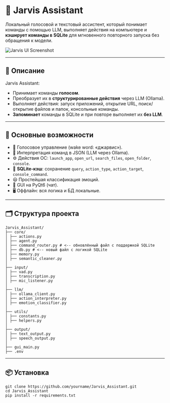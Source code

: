 # 🤖 Jarvis Assistant

Локальный голосовой и текстовый ассистент, который понимает команды с помощью LLM, выполняет действия на компьютере и **кэширует команды в SQLite** для мгновенного повторного запуска без обращения к модели.

![Jarvis UI Screenshot](docs/screenshot.png)

---

## 📖 Описание

Jarvis Assistant:
- Принимает команды **голосом**.
- Преобразует их в **структурированные действия** через LLM (Ollama).
- Выполняет действия: запуск приложений, открытие URL, поиск/открытие файлов и папок, консольные команды.
- **Запоминает** команды в SQLite и при повторе выполняет их **без LLM**.

---

## 🚀 Основные возможности

- 🎤 Голосовое управление (wake word: «джарвис»).
- 🧠 Интерпретация команд в JSON (LLM через Ollama).
- ⚙️ Действия ОС: `launch_app`, `open_url`, `search_files`, `open_folder`, `console`.
- 💾 **SQLite‑кэш**: сохранение `query`, `action_type`, `action_target`, `console_command`.
- 😃 Простейшая классификация эмоций.
- 💬 GUI на PyQt6 (чат).
- 🖥 Оффлайн: вся логика и БД локальные.

---

## 🗂 Структура проекта
```
Jarvis_Assistant/
├── core/
│ ├── actions.py
│ ├── agent.py
│ ├── command_router.py # <-- обновлённый файл с поддержкой SQLite
│ ├── db.py # <-- новый файл с логикой SQLite
│ ├── memory.py
│ ├── semantic_cleaner.py
│
├── input/
│ ├── vad.py
│ ├── transcription.py
│ ├── mic_listener.py
│
├── llm/
│ ├── ollama_client.py
│ ├── action_interpreter.py
│ ├── emotion_classifier.py
│
├── utils/
│ ├── constants.py
│ ├── helpers.py
│
├── output/
│ ├── text_output.py
│ ├── speech_output.py
│
├── gui_main.py
├── .env
```
---

## 📦 Установка
```
git clone https://github.com/yourname/Jarvis_Assistant.git
cd Jarvis_Assistant
pip install -r requirements.txt
```
